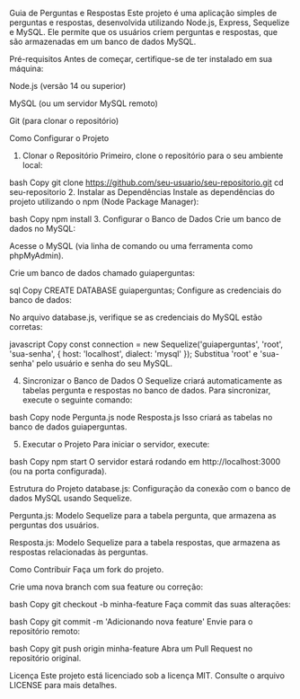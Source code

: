 Guia de Perguntas e Respostas
Este projeto é uma aplicação simples de perguntas e respostas, desenvolvida utilizando Node.js, Express, Sequelize e MySQL. Ele permite que os usuários criem perguntas e respostas, que são armazenadas em um banco de dados MySQL.

Pré-requisitos
Antes de começar, certifique-se de ter instalado em sua máquina:

Node.js (versão 14 ou superior)

MySQL (ou um servidor MySQL remoto)

Git (para clonar o repositório)

Como Configurar o Projeto
1. Clonar o Repositório
Primeiro, clone o repositório para o seu ambiente local:

bash
Copy
git clone https://github.com/seu-usuario/seu-repositorio.git
cd seu-repositorio
2. Instalar as Dependências
Instale as dependências do projeto utilizando o npm (Node Package Manager):

bash
Copy
npm install
3. Configurar o Banco de Dados
Crie um banco de dados no MySQL:

Acesse o MySQL (via linha de comando ou uma ferramenta como phpMyAdmin).

Crie um banco de dados chamado guiaperguntas:

sql
Copy
CREATE DATABASE guiaperguntas;
Configure as credenciais do banco de dados:

No arquivo database.js, verifique se as credenciais do MySQL estão corretas:

javascript
Copy
const connection = new Sequelize('guiaperguntas', 'root', 'sua-senha', {
    host: 'localhost',
    dialect: 'mysql'
});
Substitua 'root' e 'sua-senha' pelo usuário e senha do seu MySQL.

4. Sincronizar o Banco de Dados
O Sequelize criará automaticamente as tabelas pergunta e respostas no banco de dados. Para sincronizar, execute o seguinte comando:

bash
Copy
node Pergunta.js
node Resposta.js
Isso criará as tabelas no banco de dados guiaperguntas.

5. Executar o Projeto
Para iniciar o servidor, execute:

bash
Copy
npm start
O servidor estará rodando em http://localhost:3000 (ou na porta configurada).

Estrutura do Projeto
database.js: Configuração da conexão com o banco de dados MySQL usando Sequelize.

Pergunta.js: Modelo Sequelize para a tabela pergunta, que armazena as perguntas dos usuários.

Resposta.js: Modelo Sequelize para a tabela respostas, que armazena as respostas relacionadas às perguntas.

Como Contribuir
Faça um fork do projeto.

Crie uma nova branch com sua feature ou correção:

bash
Copy
git checkout -b minha-feature
Faça commit das suas alterações:

bash
Copy
git commit -m 'Adicionando nova feature'
Envie para o repositório remoto:

bash
Copy
git push origin minha-feature
Abra um Pull Request no repositório original.

Licença
Este projeto está licenciado sob a licença MIT. Consulte o arquivo LICENSE para mais detalhes.
